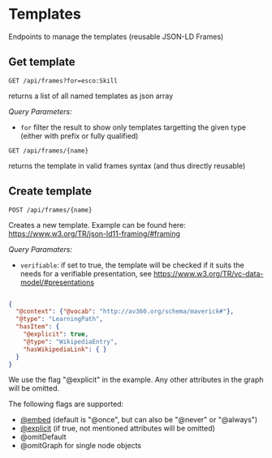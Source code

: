 # Templates
Endpoints to manage the templates (reusable JSON-LD Frames)

## Get template
`GET /api/frames?for=esco:Skill`

returns a list of all named templates as json array


*Query Parameters:*

* `for` filter the result to show only templates targetting the given type (either with prefix or fully qualified)


``GET /api/frames/{name}``

returns the template in valid frames syntax (and thus directly reusable)

## Create template

``POST /api/frames/{name}``

Creates a new template. Example can be found here: https://www.w3.org/TR/json-ld11-framing/#framing

*Query Paramaters:*

* ``verifiable``: if set to true, the template will be checked if it suits the needs for a verifiable presentation, see https://www.w3.org/TR/vc-data-model/#presentations

```json

{
  "@context": {"@vocab": "http://av360.org/schema/maverick#"},
  "@type": "LearningPath",
  "hasItem": {
    "@explicit": true,
    "@type": "WikipediaEntry",
    "hasWikipediaLink": { }
  }
}
```

We use the flag "@explicit" in the example. Any other attributes in the graph will be omitted.

The following flags are supported:

* [@embed](https://www.w3.org/TR/json-ld11-framing/#object-embed-flag) (default is "@once", but can also be "@never" or "@always")
* [@explicit](https://www.w3.org/TR/json-ld11-framing/#explicit-inclusion-flag) (if true, not mentioned attributes will be omitted)
* @omitDefault
* @omitGraph for single node objects
